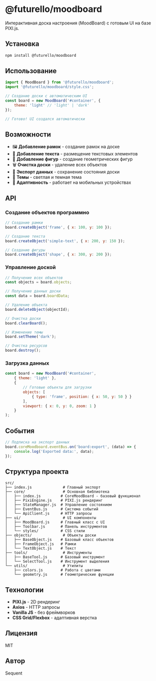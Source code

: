 # @futurello/moodboard

Интерактивная доска настроения (MoodBoard) с готовым UI на базе PIXI.js.

## Установка

```bash
npm install @futurello/moodboard
```

## Использование

```javascript
import { MoodBoard } from '@futurello/moodboard';
import '@futurello/moodboard/style.css';

// Создание доски с автоматическим UI
const board = new MoodBoard('#container', {
    theme: 'light' // 'light' | 'dark'
});

// Готово! UI создался автоматически
```

## Возможности

- 🖼️ **Добавление рамок** - создание рамок на доске
- 📝 **Добавление текста** - размещение текстовых элементов  
- 🔶 **Добавление фигур** - создание геометрических фигур
- 🗑️ **Очистка доски** - удаление всех объектов
- 💾 **Экспорт данных** - сохранение состояния доски
- 🌙 **Темы** - светлая и темная тема
- 📱 **Адаптивность** - работает на мобильных устройствах

## API

### Создание объектов программно

```javascript
// Создание рамки
board.createObject('frame', { x: 100, y: 100 });

// Создание текста
board.createObject('simple-text', { x: 200, y: 150 });

// Создание фигуры
board.createObject('shape', { x: 300, y: 200 });
```

### Управление доской

```javascript
// Получение всех объектов
const objects = board.objects;

// Получение данных доски
const data = board.boardData;

// Удаление объекта
board.deleteObject(objectId);

// Очистка доски
board.clearBoard();

// Изменение темы
board.setTheme('dark');

// Очистка ресурсов
board.destroy();
```

### Загрузка данных

```javascript
const board = new MoodBoard('#container', 
    { theme: 'light' }, 
    {
        // Готовые объекты для загрузки
        objects: [
            { type: 'frame', position: { x: 50, y: 50 } }
        ],
        viewport: { x: 0, y: 0, zoom: 1 }
    }
);
```

## События

```javascript
// Подписка на экспорт данных
board.coreMoodboard.eventBus.on('board:export', (data) => {
    console.log('Exported data:', data);
});
```

## Структура проекта

```
src/
├── index.js              # Главный экспорт
├── core/                 # Основная библиотека
│   ├── index.js         # CoreMoodBoard - базовый функционал
│   ├── PixiEngine.js    # PIXI.js рендеринг
│   ├── StateManager.js  # Управление состоянием
│   ├── EventBus.js      # Система событий
│   └── ApiClient.js     # HTTP запросы
├── ui/                   # UI компоненты
│   ├── MoodBoard.js     # Главный класс с UI
│   ├── Toolbar.js       # Панель инструментов
│   └── styles/          # CSS стили
├── objects/              # Объекты доски
│   ├── BaseObject.js    # Базовый класс объектов
│   ├── FrameObject.js   # Рамки
│   └── TextObject.js    # Текст
├── tools/                # Инструменты
│   ├── BaseTool.js      # Базовый инструмент
│   └── SelectTool.js    # Инструмент выделения
└── utils/                # Утилиты
    ├── colors.js        # Работа с цветами
    └── geometry.js      # Геометрические функции
```

## Технологии

- **PIXI.js** - 2D рендеринг
- **Axios** - HTTP запросы
- **Vanilla JS** - без фреймворков
- **CSS Grid/Flexbox** - адаптивная верстка

## Лицензия

MIT

## Автор

Sequent
